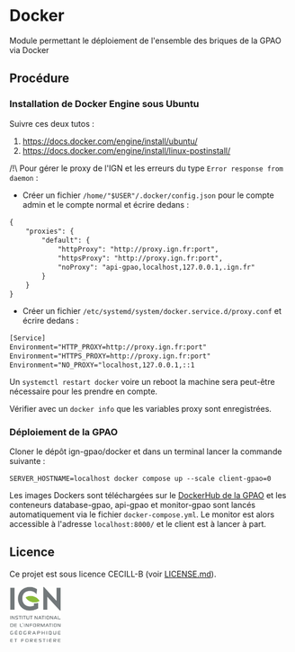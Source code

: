 # Docker

Module permettant le déploiement de l'ensemble des briques de la GPAO via Docker

## Procédure

### Installation de Docker Engine sous Ubuntu

Suivre ces deux tutos :

1. https://docs.docker.com/engine/install/ubuntu/
2. https://docs.docker.com/engine/install/linux-postinstall/

/!\ Pour gérer le proxy de l'IGN et les erreurs du type `Error response from daemon` :

* Créer un fichier `/home/"$USER"/.docker/config.json` pour le compte admin et le compte normal et écrire dedans :
``` shell
{
    "proxies": {
        "default": {
            "httpProxy": "http://proxy.ign.fr:port",
            "httpsProxy": "http://proxy.ign.fr:port",
            "noProxy": "api-gpao,localhost,127.0.0.1,.ign.fr"
        }
    }
}
```

* Créer un fichier   `/etc/systemd/system/docker.service.d/proxy.conf` et écrire dedans :
``` shell
[Service]
Environment="HTTP_PROXY=http://proxy.ign.fr:port"
Environment="HTTPS_PROXY=http://proxy.ign.fr:port"
Environment="NO_PROXY="localhost,127.0.0.1,::1
```

Un `systemctl restart docker` voire  un reboot la machine sera peut-être nécessaire pour les prendre en compte.

Vérifier avec un `docker info` que les variables proxy sont enregistrées.

### Déploiement de la GPAO

Cloner le dépôt ign-gpao/docker et dans un terminal lancer la commande suivante :
``` shell
SERVER_HOSTNAME=localhost docker compose up --scale client-gpao=0
```

Les images Dockers sont téléchargées sur le [DockerHub de la GPAO](https://hub.docker.com/u/gpao) et les conteneurs database-gpao, api-gpao et monitor-gpao sont lancés automatiquement via le fichier `docker-compose.yml`. Le monitor est alors accessible à l'adresse `localhost:8000/` et le client est à lancer à part.

## Licence

Ce projet est sous licence CECILL-B (voir [LICENSE.md](https://github.com/ign-gpao/.github/blob/main/LICENSE.md)).

[![IGN](https://github.com/ign-gpao/.github/blob/main/images/logo_ign.png)](https://www.ign.fr)
